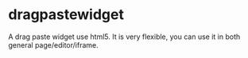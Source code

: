 dragpastewidget
===============

A drag paste widget use html5. It is very flexible, you can use it in both general page/editor/iframe. 
